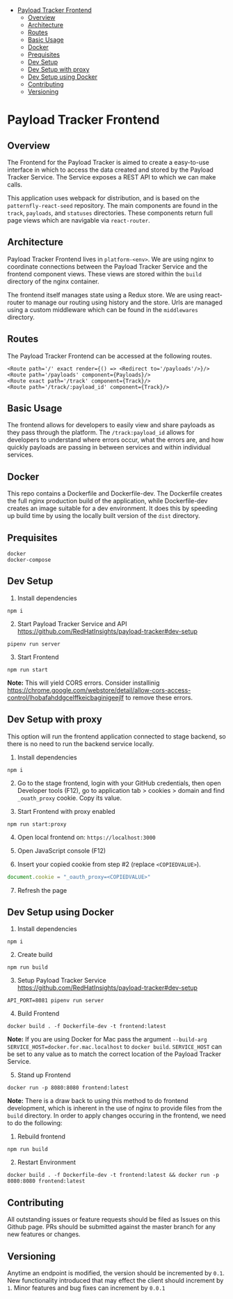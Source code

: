 - [Payload Tracker Frontend](#payload-tracker-frontend)
  - [Overview](#overview)
  - [Architecture](#architecture)
  - [Routes](#routes)
  - [Basic Usage](#basic-usage)
  - [Docker](#docker)
  - [Prequisites](#prequisites)
  - [Dev Setup](#dev-setup)
  - [Dev Setup with proxy](#dev-setup-with-proxy)
  - [Dev Setup using Docker](#dev-setup-using-docker)
  - [Contributing](#contributing)
  - [Versioning](#versioning)

Payload Tracker Frontend
===========================================


Overview
--------------------

The Frontend for the Payload Tracker is aimed to create a easy-to-use interface in which to access the data created and stored by the Payload Tracker Service. The Service exposes a REST API to which we can make calls.

This application uses webpack for distribution, and is based on the `patternfly-react-seed` repository. The main components are found in the `track`, `payloads`, and `statuses` directories. These components return full page views which are navigable via `react-router`.


Architecture
--------------------

Payload Tracker Frontend lives in `platform-<env>`. We are using nginx to coordinate connections between the Payload Tracker Service and the frontend component views. These views are stored within the `build` directory of the nginx container.

The frontend itself manages state using a Redux store. We are using react-router to manage our routing using history and the store. Urls are managed using a custom middleware which can be found in the `middlewares` directory.


Routes
--------------------

The Payload Tracker Frontend can be accessed at the following routes.
```
<Route path='/' exact render={() => <Redirect to='/payloads'/>}/>
<Route path='/payloads' component={Payloads}/>
<Route exact path='/track' component={Track}/>
<Route path='/track/:payload_id' component={Track}/>

```


Basic Usage
--------------------

The frontend allows for developers to easily view and share payloads as they pass through the platform. The `/track:payload_id` allows for developers to understand where errors occur, what the errors are, and how quickly payloads are passing in between services and within individual services.


Docker
--------------------

This repo contains a Dockerfile and Dockerfile-dev. The Dockerfile creates the full nginx production build of the application, while Dockerfile-dev creates an image suitable for a dev environment. It does this by speeding up build time by using the locally built version of the `dist` directory.


Prequisites
--------------------
    docker
    docker-compose


Dev Setup
--------------------
1. Install dependencies
```
npm i
```

2. Start Payload Tracker Service and API https://github.com/RedHatInsights/payload-tracker#dev-setup
```
pipenv run server
```

3. Start Frontend
```
npm run start
```

**Note:** This will yield CORS errors. Consider installinig https://chrome.google.com/webstore/detail/allow-cors-access-control/lhobafahddgcelffkeicbaginigeejlf to remove these errors.

Dev Setup with proxy
--------------------

This option will run the frontend application connected to stage backend, so there is no need to run the backend service locally.

1. Install dependencies
```
npm i
```

2. Go to the stage frontend, login with your GitHub credentials, then open Developer tools (F12), go to application tab > cookies > domain and find `_ouath_proxy` cookie. Copy its value.

3. Start Frontend with proxy enabled
```
npm run start:proxy
```

4. Open local frontend on: `https://localhost:3000`

5. Open JavaScript console (F12)

6. Insert your copied cookie from step #2 (replace `<COPIEDVALUE>`).

```js
document.cookie = "_oauth_proxy=<COPIEDVALUE>"
```

7. Refresh the page

Dev Setup using Docker
--------------------
1. Install dependencies
```
npm i
```

2. Create build
```
npm run build
```

3. Setup Payload Tracker Service https://github.com/RedHatInsights/payload-tracker#dev-setup
```
API_PORT=8081 pipenv run server
```

4. Build Frontend
```
docker build . -f Dockerfile-dev -t frontend:latest
```

**Note:** If you are using Docker for Mac pass the argument `--build-arg SERVICE_HOST=docker.for.mac.localhost` to `docker build`. `SERVICE_HOST` can be set to any value as to match the correct location of the Payload Tracker Service.

5. Stand up Frontend
```
docker run -p 8080:8080 frontend:latest
```

**Note:** There is a draw back to using this method to do frontend development, which is inherent in the use of nginx to provide files from the `build` directory. In order to apply changes occuring in the frontend, we need to do the following:

1. Rebuild frontend
```
npm run build
```

2. Restart Environment
```
docker build . -f Dockerfile-dev -t frontend:latest && docker run -p 8080:8080 frontend:latest
```


Contributing
--------------------
All outstanding issues or feature requests should be filed as Issues on this Github
page. PRs should be submitted against the master branch for any new features or changes.


Versioning
--------------------
Anytime an endpoint is modified, the version should be incremented by `0.1`. New
functionality introduced that may effect the client should increment by `1`. Minor
features and bug fixes can increment by `0.0.1`
